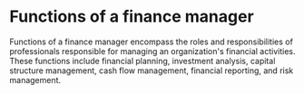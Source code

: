 # Functions of a finance manager
Functions of a finance manager encompass the roles and responsibilities of professionals responsible for managing an organization's financial activities. These functions include financial planning, investment analysis, capital structure management, cash flow management, financial reporting, and risk management.
